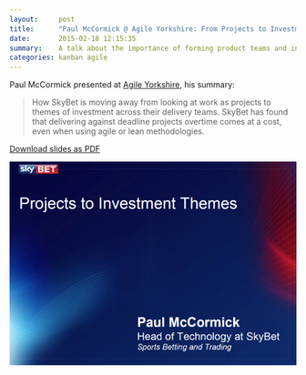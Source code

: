 ```yaml
---
layout:     post
title:      "Paul McCormick @ Agile Yorkshire: From Projects to Investment Themes"
date:       2015-02-18 12:15:35
summary:    A talk about the importance of forming product teams and investment themes rather than trying to execute projects. 
categories: kanban agile
---
```


Paul McCormick presented at [Agile Yorkshire](http://www.agileyorkshire.org/), his summary:

> How SkyBet is moving away from looking at work as projects to themes of investment across their delivery teams. SkyBet has found that delivering against deadline projects overtime comes at a cost, even when using agile or lean methodologies.

[Download slides as PDF](/pdf/agile-yorkshire-projects-to-investment-themes.pdf)

[![The Slides](/images/paulmc-agile-yorkshire.png)](/pdf/agile-yorkshire-projects-to-investment-themes.pdf)